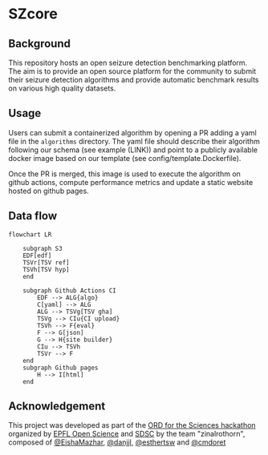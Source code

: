 # SZcore

## Background

This repository hosts an open seizure detection benchmarking platform.
The aim is to provide an open source platform for the community to submit their seizure detection algorithms and provide automatic benchmark results on various high quality datasets.

## Usage

Users can submit a containerized algorithm by opening a PR adding a yaml file in the `algorithms` directory. The yaml file should describe their algorithm following our schema (see example (LINK)) and point to a publicly available docker image based on our template (see config/template.Dockerfile).

Once the PR is merged, this image is used to execute the algorithm on github actions, compute performance metrics and update a static website hosted on github pages.

## Data flow

```mermaid
flowchart LR

    subgraph S3
    EDF[edf]
    TSVr[TSV ref]
    TSVh[TSV hyp]
    end

    subgraph Github Actions CI
        EDF --> ALG{algo}
        C[yaml] --> ALG
        ALG --> TSVg[TSV gha]
        TSVg --> CIu{CI upload}
        TSVh --> F{eval}
        F --> G[json]
        G --> H{site builder}
        CIu --> TSVh
        TSVr --> F
    end
    subgraph Github pages
        H --> I[html]
    end
```

## Acknowledgement

This project was developed as part of the [ORD for the Sciences hackathon](https://sdsc-hackathons.ch/) organized by [EPFL Open Science](https://www.epfl.ch/research/open-science/) and [SDSC](http://datascience.ch/) by the team "zinalrothorn", composed of [@EishaMazhar](https://github.com/EishaMazhar), [@danjjl](https://github.com/danjjl), [@esthertsw](https://github.com/esthertsw) and [@cmdoret](https://github.com/cmdoret)
